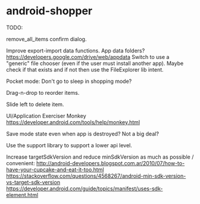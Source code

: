 android-shopper
===============

TODO:

remove_all_items confirm dialog.

Improve export-import data functions.
	App data folders?
		https://developers.google.com/drive/web/appdata
	Switch to use a "generic" file chooser (even if the user must install another app).
		Maybe check if that exists and if not then use the FileExplorer lib intent.

Pocket mode: Don't go to sleep in shopping mode?

Drag-n-drop to reorder items.

Slide left to delete item.

UI/Application Exerciser Monkey
https://developer.android.com/tools/help/monkey.html

Save mode state even when app is destroyed? Not a big deal?

Use the support library to support a lower api level.

Increase targetSdkVersion and reduce minSdkVersion as much as possible / convenient:
	http://android-developers.blogspot.com.ar/2010/07/how-to-have-your-cupcake-and-eat-it-too.html
	https://stackoverflow.com/questions/4568267/android-min-sdk-version-vs-target-sdk-version
	https://developer.android.com/guide/topics/manifest/uses-sdk-element.html
